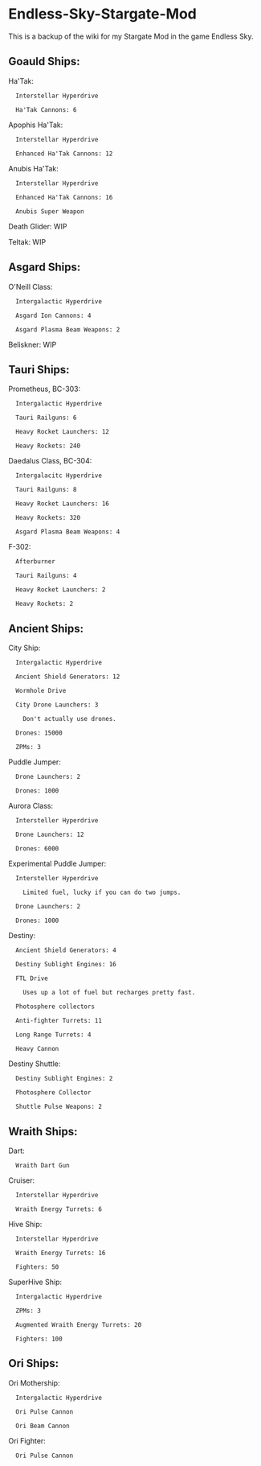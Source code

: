 # Endless-Sky-Stargate-Mod
This is a backup of the wiki for my Stargate Mod in the game Endless Sky.

## Goauld Ships:

   Ha'Tak: 
   
      Interstellar Hyperdrive
      
      Ha'Tak Cannons: 6
      
   Apophis Ha'Tak: 
   
      Interstellar Hyperdrive
      
      Enhanced Ha'Tak Cannons: 12
      
   Anubis Ha'Tak: 
   
      Interstellar Hyperdrive
      
      Enhanced Ha'Tak Cannons: 16
      
      Anubis Super Weapon
      
   Death Glider: WIP
   
   Teltak: WIP
   
## Asgard Ships:

   O'Neill Class: 
    
      Intergalactic Hyperdrive
        
      Asgard Ion Cannons: 4
        
      Asgard Plasma Beam Weapons: 2
        
   Beliskner: WIP
    
## Tauri Ships:

   Prometheus, BC-303: 
    
      Intergalactic Hyperdrive
         
      Tauri Railguns: 6
         
      Heavy Rocket Launchers: 12
         
      Heavy Rockets: 240
         
   Daedalus Class, BC-304: 
   
      Intergalacitc Hyperdrive
      
      Tauri Railguns: 8
      
      Heavy Rocket Launchers: 16
      
      Heavy Rockets: 320
      
      Asgard Plasma Beam Weapons: 4
      
   F-302: 
   
      Afterburner
      
      Tauri Railguns: 4
      
      Heavy Rocket Launchers: 2
      
      Heavy Rockets: 2
      
## Ancient Ships:

   City Ship: 
   
      Intergalactic Hyperdrive
      
      Ancient Shield Generators: 12
      
      Wormhole Drive
      
      City Drone Launchers: 3
      
        Don't actually use drones.
        
      Drones: 15000
      
      ZPMs: 3
      
   Puddle Jumper: 
   
      Drone Launchers: 2
      
      Drones: 1000
      
   Aurora Class: 
   
      Intersteller Hyperdrive
      
      Drone Launchers: 12
      
      Drones: 6000
      
   Experimental Puddle Jumper: 
   
      Intersteller Hyperdrive
      
        Limited fuel, lucky if you can do two jumps.
        
      Drone Launchers: 2
      
      Drones: 1000
      
   Destiny: 
   
      Ancient Shield Generators: 4
      
      Destiny Sublight Engines: 16
      
      FTL Drive
      
        Uses up a lot of fuel but recharges pretty fast.
        
      Photosphere collectors
      
      Anti-fighter Turrets: 11
      
      Long Range Turrets: 4
      
      Heavy Cannon
      
   Destiny Shuttle: 
   
      Destiny Sublight Engines: 2
      
      Photosphere Collector
      
      Shuttle Pulse Weapons: 2
      
## Wraith Ships:

   Dart: 
   
      Wraith Dart Gun
      
   Cruiser: 
   
      Interstellar Hyperdrive
      
      Wraith Energy Turrets: 6
      
   Hive Ship:
   
      Interstellar Hyperdrive
      
      Wraith Energy Turrets: 16
      
      Fighters: 50
      
   SuperHive Ship: 
   
      Intergalactic Hyperdrive
      
      ZPMs: 3
      
      Augmented Wraith Energy Turrets: 20
      
      Fighters: 100
      
## Ori Ships:

   Ori Mothership: 
   
      Intergalactic Hyperdrive
      
      Ori Pulse Cannon
      
      Ori Beam Cannon
      
   Ori Fighter: 
   
      Ori Pulse Cannon
